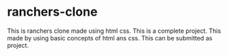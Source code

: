 # ranchers-clone
This is ranchers clone made using html css.
This is a complete project.
This made by using basic concepts of html ans css.
This can be submitted as project.


